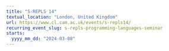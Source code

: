 ```yaml
---
title: "S-REPLS 14"
textual_location: "London, United Kingdom"
url: https://www.cl.cam.ac.uk/events/s-repls14/
recurring_event_slug: s-repls-programming-languages-seminar
starts:
  yyyy_mm_dd: "2024-03-08"
---
```

